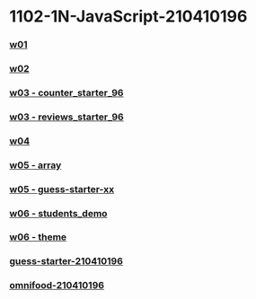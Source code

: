 # 1102-1N-JavaScript-210410196

### [w01](https://1102-1-n-java-script-210410196.vercel.app/demo/w01/tictactoe_210410196.html)

### [w02](https://1102-1-n-java-script-210410196.vercel.app/demo/w02/)

### [w03 - counter_starter_96](https://1102-1-n-java-script-210410196.vercel.app/demo/w03/)

### [w03 - reviews_starter_96](https://1102-1-n-java-script-210410196.vercel.app/demo/w03/)

### [w04](https://1102-1-n-java-script-210410196.vercel.app/demo/w04/menu-starter-210410196/)

### [w05 - array](https://1102-1-n-java-script-210410196.vercel.app/demo/w05/array/)

### [w05 - guess-starter-xx](https://1102-1-n-java-script-210410196.vercel.app/demo/w05/guess-starter-xx/)

### [w06 - students_demo](https://1102-1-n-java-script-210410196.vercel.app/demo/w06/students_demo/)

### [w06 - theme](https://1102-1-n-java-script-210410196.vercel.app/demo/w06/theme/)

### [guess-starter-210410196](https://1102-1-n-java-script-210410196.vercel.app/project/guess-starter-210410196/)

### [omnifood-210410196](https://1102-1-n-java-script-210410196.vercel.app/project/omnifood-210410196/dist/)
